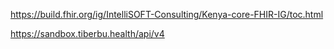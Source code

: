 https://build.fhir.org/ig/IntelliSOFT-Consulting/Kenya-core-FHIR-IG/toc.html

https://sandbox.tiberbu.health/api/v4
